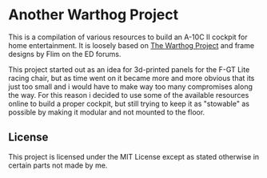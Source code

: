 # Another Warthog Project

This is a compilation of various resources to build an A-10C II cockpit for home entertainment. It is loosely based on [The Warthog Project](http://thewarthogproject.com) and frame designs by Flim on the ED forums.

This project started out as an idea for 3d-printed panels for the F-GT Lite racing chair, but as time went on it became more and more obvious that its just too small and i would have to make way too many compromises along the way. For this reason i decided to use some of the available resources online to build a proper cockpit, but still trying to keep it as "stowable" as possible by making it modular and not mounted to the floor.

## License

This project is licensed under the MIT License except as stated otherwise in certain parts not made by me.